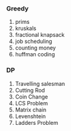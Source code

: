 ### Greedy  
1. prims
2. kruskals
3. fractional knapsack
4. job scheduling
5. counting money
6. huffman coding


### DP
1. Travelling salesman
2. Cutting Rod
3. Coin Change
4. LCS Problem
5. Matrix chain
6. Levenshtein
7. Ladders Problem

